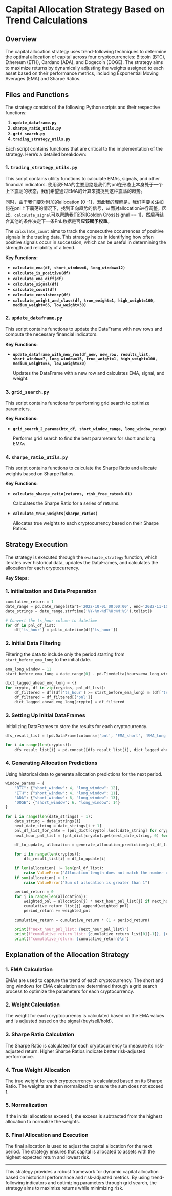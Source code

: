 # Capital Allocation Strategy Based on Trend Calculations

## Overview

The capital allocation strategy uses trend-following techniques to determine the optimal allocation of capital across four cryptocurrencies: Bitcoin (BTC), Ethereum (ETH), Cardano (ADA), and Dogecoin (DOGE). The strategy aims to maximize returns by dynamically adjusting the weights assigned to each asset based on their performance metrics, including Exponential Moving Averages (EMA) and Sharpe Ratios.

## Files and Functions

The strategy consists of the following Python scripts and their respective functions:

1. **`update_dataframe.py`**
2. **`sharpe_ratio_utils.py`**
3. **`grid_search.py`**
4. **`trading_strategy_utils.py`**

Each script contains functions that are critical to the implementation of the strategy. Here’s a detailed breakdown:

### 1. `trading_strategy_utils.py`

This script contains utility functions to calculate EMAs, signals, and other financial indicators.
使用双EMA的主要思路是我们的pnl在形态上本身处于一个上下震荡的状态，我们希望通过EMA的计算来捕捉到这种震荡的趋势。

同时，由于我们要对附加的allocation [0 -1]，因此我的理解是，我们需要关注如何在pnl上下震荡的情况下，找到正向趋势的信号，从而对allocation进行调整。因此，`calculate_signal`可以帮助我们识别Golden Cross(signal == 1)，然后再结合其他的条件决定下一条PnL数据是否**应该赋予权重**。

The `calculate_count` aims to track the consecutive occurrences of positive signals in the trading data. This strategy helps in identifying how often positive signals occur in succession, which can be useful in determining the strength and reliability of a trend.


**Key Functions:**

- **`calculate_ema(df, short_window=6, long_window=12)`**
- **`calculate_is_positive(df)`**
- **`calculate_ema_diff(df)`**
- **`calculate_signal(df)`**
- **`calculate_count(df)`**
- **`calculate_consistency(df)`**
- **`calculate_weight_and_class(df, true_weight=1, high_weight=100, medium_weight=65, low_weight=30)`**

### 2. `update_dataframe.py`

This script contains functions to update the DataFrame with new rows and compute the necessary financial indicators.

**Key Functions:**

- **`update_dataframe_with_new_row(df_new, new_row, results_list, short_window=7, long_window=15, true_weight=1, high_weight=100, medium_weight=65, low_weight=30)`**

    Updates the DataFrame with a new row and calculates EMA, signal, and weight.

### 3. `grid_search.py`

This script contains functions for performing grid search to optimize parameters.

**Key Functions:**

- **`grid_search_2_params(btc_df, short_window_range, long_window_range)`**

    Performs grid search to find the best parameters for short and long EMAs.

### 4. `sharpe_ratio_utils.py`

This script contains functions to calculate the Sharpe Ratio and allocate weights based on Sharpe Ratios.

**Key Functions:**

- **`calculate_sharpe_ratio(returns, risk_free_rate=0.01)`**

    Calculates the Sharpe Ratio for a series of returns.

- **`calculate_true_weights(sharpe_ratios)`**

    Allocates true weights to each cryptocurrency based on their Sharpe Ratios.

## Strategy Execution

The strategy is executed through the `evaluate_strategy` function, which iterates over historical data, updates the DataFrames, and calculates the allocation for each cryptocurrency.

**Key Steps:**

### 1. Initialization and Data Preparation

```python
cumulative_return = 1
date_range = pd.date_range(start='2022-10-01 00:00:00', end='2022-11-10 00:00:00', freq='H')
date_strings = date_range.strftime('%Y-%m-%dT%H:%M:%S').tolist()

# Convert the ts_hour column to datetime
for df in pnl_df_list:
    df['ts_hour'] = pd.to_datetime(df['ts_hour'])
```

### 2. Initial Data Filtering

Filtering the data to include only the period starting from `start_before_ema_long` to the initial date.

```python
ema_long_window = 11
start_before_ema_long = date_range[0] - pd.Timedelta(hours=ema_long_window)

dict_lagged_ahead_emg_long = {}
for crypto, df in zip(cryptos, pnl_df_list):
    df_filtered = df[(df['ts_hour'] >= start_before_ema_long) & (df['ts_hour'] < date_range[0])]
    df_filtered = df_filtered[['pnl']]
    dict_lagged_ahead_emg_long[crypto] = df_filtered
```

### 3. Setting Up Initial DataFrames

Initializing DataFrames to store the results for each cryptocurrency.

```python
dfs_result_list = [pd.DataFrame(columns=['pnl', 'EMA_short', 'EMA_long', 'is_positive', 'signal', 'count', 'consistency', 'is_continuous', 'class', 'weight_percentage', 'weight', 'weighted_pnl']) for _ in cryptos]

for i in range(len(cryptos)):
    dfs_result_list[i] = pd.concat([dfs_result_list[i], dict_lagged_ahead_emg_long[cryptos[i]]])
```

### 4. Generating Allocation Predictions

Using historical data to generate allocation predictions for the next period.

```python
window_params = {
    "BTC": {"short_window": 4, "long_window": 12},
    "ETH": {"short_window": 4, "long_window": 11},
    "ADA": {"short_window": 6, "long_window": 13},
    "DOGE": {"short_window": 6, "long_window": 14}
}

for i in range(len(date_strings) - 1):
    date_string = date_strings[i]
    next_date_string = date_strings[i + 1]
    pnl_df_list_for_date = [pnl_dict[crypto].loc[:date_string] for crypto in cryptos]
    next_hour_pnl_list = [pnl_dict[crypto].get(next_date_string, 0) for crypto in cryptos]

    df_to_update, allocation = generate_allocation_prediction(pnl_df_list_for_date, dfs_result_list, window_params)

    for i in range(len(cryptos)):
        dfs_result_list[i] = df_to_update[i]
    
    if len(allocation) != len(pnl_df_list):
        raise ValueError("Allocation length does not match the number of cryptocurrencies")
    if sum(allocation) > 1:
        raise ValueError("Sum of allocation is greater than 1")

    period_return = 0
    for j in range(len(allocation)):
        weighted_pnl = allocation[j] * next_hour_pnl_list[j] if next_hour_pnl_list[j] > 0 else 0
        cumulative_return_list[j].append(weighted_pnl)
        period_return += weighted_pnl

    cumulative_return = cumulative_return * (1 + period_return)

    print(f"next_hour_pnl_list: {next_hour_pnl_list}")
    print(f"cumulative_return_list: {cumulative_return_list[0][-1]}, {cumulative_return_list[1][-1]}, {cumulative_return_list[2][-1]}, {cumulative_return_list[3][-1]}")
    print(f"cumulative_return: {cumulative_return}\n")
```

## Explanation of the Allocation Strategy

### 1. EMA Calculation

EMAs are used to capture the trend of each cryptocurrency. The short and long windows for EMA calculation are determined through a grid search process to optimize the parameters for each cryptocurrency.

### 2. Weight Calculation

The weight for each cryptocurrency is calculated based on the EMA values and is adjusted based on the signal (buy/sell/hold).

### 3. Sharpe Ratio Calculation

The Sharpe Ratio is calculated for each cryptocurrency to measure its risk-adjusted return. Higher Sharpe Ratios indicate better risk-adjusted performance.

### 4. True Weight Allocation

The true weight for each cryptocurrency is calculated based on its Sharpe Ratio. The weights are then normalized to ensure the sum does not exceed 1.

### 5. Normalization

If the initial allocations exceed 1, the excess is subtracted from the highest allocation to normalize the weights.

### 6. Final Allocation and Execution

The final allocation is used to adjust the capital allocation for the next period. The strategy ensures that capital is allocated to assets with the highest expected return and lowest risk.

---

This strategy provides a robust framework for dynamic capital allocation based on historical performance and risk-adjusted metrics. By using trend-following indicators and optimizing parameters through grid search, the strategy aims to maximize returns while minimizing risk.